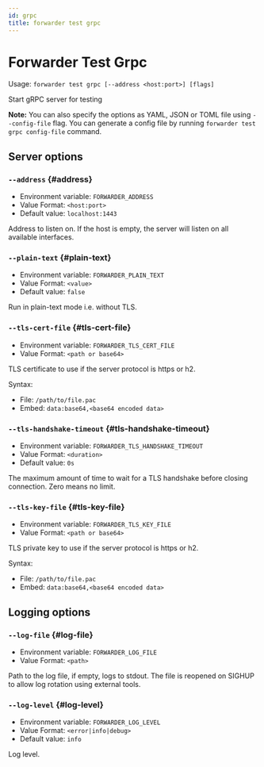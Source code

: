```yaml
---
id: grpc
title: forwarder test grpc
---
```


# Forwarder Test Grpc

Usage: `forwarder test grpc [--address <host:port>] [flags]`

Start gRPC server for testing

**Note:** You can also specify the options as YAML, JSON or TOML file using `--config-file` flag.
You can generate a config file by running `forwarder test grpc config-file` command.


## Server options

### `--address` {#address}

* Environment variable: `FORWARDER_ADDRESS`
* Value Format: `<host:port>`
* Default value: `localhost:1443`

Address to listen on.
If the host is empty, the server will listen on all available interfaces.

### `--plain-text` {#plain-text}

* Environment variable: `FORWARDER_PLAIN_TEXT`
* Value Format: `<value>`
* Default value: `false`

Run in plain-text mode i.e.
without TLS.

### `--tls-cert-file` {#tls-cert-file}

* Environment variable: `FORWARDER_TLS_CERT_FILE`
* Value Format: `<path or base64>`

TLS certificate to use if the server protocol is https or h2.

Syntax:

- File: `/path/to/file.pac`
- Embed: `data:base64,<base64 encoded data>`

### `--tls-handshake-timeout` {#tls-handshake-timeout}

* Environment variable: `FORWARDER_TLS_HANDSHAKE_TIMEOUT`
* Value Format: `<duration>`
* Default value: `0s`

The maximum amount of time to wait for a TLS handshake before closing connection.
Zero means no limit.

### `--tls-key-file` {#tls-key-file}

* Environment variable: `FORWARDER_TLS_KEY_FILE`
* Value Format: `<path or base64>`

TLS private key to use if the server protocol is https or h2.

Syntax:

- File: `/path/to/file.pac`
- Embed: `data:base64,<base64 encoded data>`

## Logging options

### `--log-file` {#log-file}

* Environment variable: `FORWARDER_LOG_FILE`
* Value Format: `<path>`

Path to the log file, if empty, logs to stdout.
The file is reopened on SIGHUP to allow log rotation using external tools.

### `--log-level` {#log-level}

* Environment variable: `FORWARDER_LOG_LEVEL`
* Value Format: `<error|info|debug>`
* Default value: `info`

Log level.

